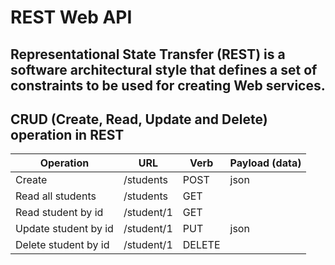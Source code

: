 # REST Web API

## **Representational State Transfer (REST)** is a software architectural style that defines a set of constraints to be used for creating Web services. 


## CRUD (Create, Read, Update and Delete) operation in REST
| Operation | URL | Verb | Payload (data) |
|---|---|---|---|
| Create | /students | POST | json |
| Read all students | /students | GET |   |
| Read student by id | /student/1 | GET |   |
| Update student by id | /student/1 | PUT | json| 
| Delete student by id | /student/1 | DELETE | |

